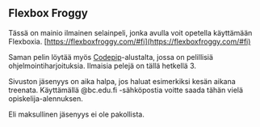 ## Flexbox Froggy

Tässä on mainio ilmainen selainpeli, jonka avulla voit opetella käyttämään Flexboxia.
[https://flexboxfroggy.com/#fi](https://flexboxfroggy.com/#fi)

Saman pelin löytää myös [Codepip](https://codepip.com/games/flexbox-froggy/)-alustalta, jossa on pelillisiä ohjelmointiharjoituksia. Ilmaisia pelejä on tällä hetkellä 3.

Sivuston jäsenyys on aika halpa, jos haluat esimerkiksi kesän aikana treenata. Käyttämällä @bc.edu.fi -sähköpostia voitte saada tähän vielä opiskelija-alennuksen.

Eli maksullinen jäsenyys ei ole pakollista.

